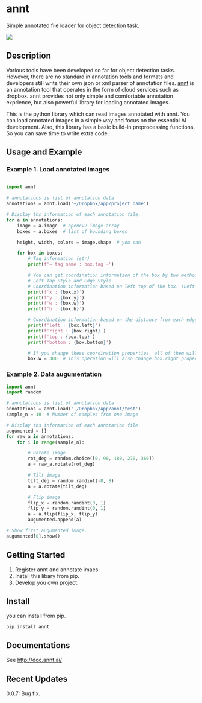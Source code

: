 annt
====
Simple annotated file loader for object detection task.

![](https://user-images.githubusercontent.com/1111548/85732723-92f70280-b736-11ea-9137-393a6bc7bb2d.png)


## Description
Various tools have been developed so far for object detection tasks.
However, there are no standard in annotation tools and formats and
developers still write their own json or xml parser of annotation files.
[annt](https://annt.ai/) is an annotation tool that operates in the form of cloud services such as dropbox.
annt provides not only simple and comfortable annotation exprience, but also powerful library for loading annotated images.

This is the python library which can read images annotated with annt.
You can load annotated images in a simple way and focus on the essential AI development.
Also, this library has a basic build-in preprocessing functions. So you can save time to write extra code.

## Usage and Example

### Example 1. Load annotated images
``` python

import annt

# annotations is list of annotation data
annotations = annt.load('~/Dropbox/app/project_name')

# Display ths information of each annotation file.
for a in annotations:
    image = a.image  # opencv2 image array
    boxes = a.boxes  # list of bounding boxes

    height, width, colors = image.shape  # you can

    for box in boxes:
        # Tag information (str)
        print(f'~ tag name : box.tag ~')

        # You can get coordination information of the box by two methods,
        # Left Top Style and Edge Style.
        # Coordination information based on left top of the box. (Left-Top Style)
        print(f'x : {box.x}')
        print(f'y : {box.y}')
        print(f'w : {box.w}')
        print(f'h : {box.h}')

        # Coordination information based on the distance from each edge of the image. (Edge Style)
        print(f'left : {box.left}')
        print(f'right : {box.right}')
        print(f'top : {box.top}')
        print(f'bottom : {box.bottom}')

        # If you change these coordination properties, all of them will recomputed.
        box.w = 300  # This operation will also change box.right property.
```

### Example 2. Data augumentation
``` python
import annt
import random

# annotations is list of annotation data
annotations = annt.load('./Dropbox/App/annt/test')
sample_n = 10  # Number of samples from one image

# Display ths information of each annotation file.
augumented = []
for raw_a in annotations:
    for i in range(sample_n):

        # Rotate image
        rot_deg = random.choice([0, 90, 180, 270, 360])
        a = raw_a.rotate(rot_deg)

        # Tilt image
        tilt_deg = random.randint(-8, 8)
        a = a.rotate(tilt_deg)

        # Flip image
        flip_x = random.randint(0, 1)
        flip_y = random.randint(0, 1)
        a = a.flip(flip_x, flip_y)
        augumented.append(a)

# Show first augumented image.
augumented[0].show()
```

## Getting Started
1. Register annt and annotate imaes.
2. Install this libary from pip.
3. Develop you own project.

## Install

you can install from pip.
```
pip install annt
```

## Documentations
See http://doc.annt.ai/

## Recent Updates
0.0.7: Bug fix.
